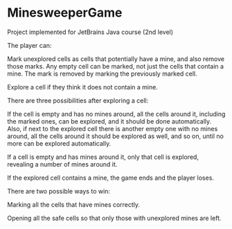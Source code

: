 # MinesweeperGame
Project implemented for JetBrains Java course (2nd level)

The player can:

Mark unexplored cells as cells that potentially have a mine, and also remove those marks. Any empty cell can be marked, not just the cells that contain a mine. The mark is removed by marking the previously marked cell.

Explore a cell if they think it does not contain a mine.

There are three possibilities after exploring a cell:

If the cell is empty and has no mines around, all the cells around it, including the marked ones, can be explored, and it should be done automatically. Also, if next to the explored cell there is another empty one with no mines around, all the cells around it should be explored as well, and so on, until no more can be explored automatically.

If a cell is empty and has mines around it, only that cell is explored, revealing a number of mines around it.

If the explored cell contains a mine, the game ends and the player loses.

There are two possible ways to win:

Marking all the cells that have mines correctly.

Opening all the safe cells so that only those with unexplored mines are left.
